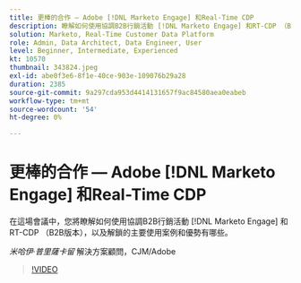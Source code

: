 ```yaml
---
title: 更棒的合作 — Adobe [!DNL Marketo Engage] 和Real-Time CDP
description: 瞭解如何使用協調B2B行銷活動 [!DNL Marketo Engage] 和RT-CDP （B2B版本）
solution: Marketo, Real-Time Customer Data Platform
role: Admin, Data Architect, Data Engineer, User
level: Beginner, Intermediate, Experienced
kt: 10570
thumbnail: 343824.jpeg
exl-id: abe0f3e6-8f1e-40ce-903e-109076b29a28
duration: 2385
source-git-commit: 9a297cda953d4414131657f9ac84580aea0eabeb
workflow-type: tm+mt
source-wordcount: '54'
ht-degree: 0%

---
```


# 更棒的合作 — Adobe [!DNL Marketo Engage] 和Real-Time CDP

在這場會議中，您將瞭解如何使用協調B2B行銷活動 [!DNL Marketo Engage] 和RT-CDP （B2B版本），以及解鎖的主要使用案例和優勢有哪些。

*米哈伊·普里薩卡留* 解決方案顧問，CJM/Adobe

>[!VIDEO](https://video.tv.adobe.com/v/343824/?quality=12&learn=on)
